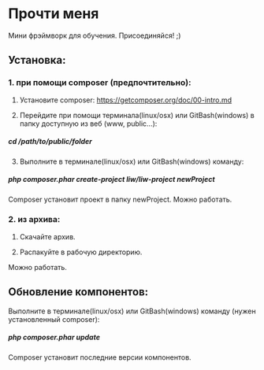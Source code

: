 # Прочти меня #

Мини фрэймворк для обучения. Присоединяйся! ;)

## Установка: ##

### 1. при помощи composer (предпочтительно): ###
1. Установите composer: https://getcomposer.org/doc/00-intro.md

2. Перейдите при помощи терминала(linux/osx) или GitBash(windows) в папку доступную из веб (www, public...):
##### cd /path/to/public/folder #####

3. Выполните в терминале(linux/osx) или GitBash(windows) команду:
##### php composer.phar create-project liw/liw-project newProject #####

Composer установит проект в папку newProject.
Можно работать.

### 2. из архива: ###
1. Скачайте архив.

2. Распакуйте в рабочую директорию.
 
Можно работать.


## Обновление компонентов: ##
Выполните в терминале(linux/osx) или GitBash(windows) команду (нужен установленный composer):
##### php composer.phar update #####

Composer установит последние версии компонентов.
